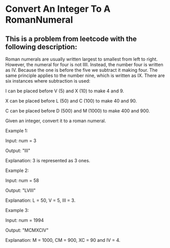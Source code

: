# Convert An Integer To A RomanNumeral
## This is a problem from leetcode with the following description:

Roman numerals are usually written largest to smallest from left to right. However, the numeral for four is not IIII. Instead, the number four is written as IV. Because the one is before the five we subtract it making four. The same principle applies to the number nine, which is written as IX. There are six instances where subtraction is used:

I can be placed before V (5) and X (10) to make 4 and 9.

X can be placed before L (50) and C (100) to make 40 and 90.

C can be placed before D (500) and M (1000) to make 400 and 900.

Given an integer, convert it to a roman numeral.

Example 1:

Input: num = 3

Output: "III"

Explanation: 3 is represented as 3 ones.

Example 2:

Input: num = 58

Output: "LVIII"

Explanation: L = 50, V = 5, III = 3.

Example 3:

Input: num = 1994

Output: "MCMXCIV"

Explanation: M = 1000, CM = 900, XC = 90 and IV = 4.
